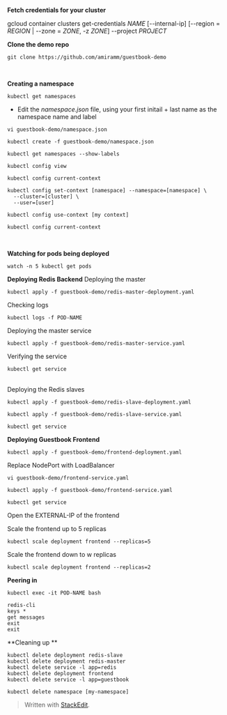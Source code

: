 **Fetch credentials for your cluster**

gcloud container clusters get-credentials *NAME* [--internal-ip] [--region = *REGION* | --zone = *ZONE*, -z *ZONE*]  --project *PROJECT*

**Clone the demo repo**

```shell
git clone https://github.com/amiramm/guestbook-demo
```
<br>

**Creating a namespace**

```shell
kubectl get namespaces
```

 - Edit the *namespace.json* file, using your first initail + last name as the namespace name and label

```shell
vi guestbook-demo/namespace.json
```

```shell
kubectl create -f guestbook-demo/namespace.json
```

```shell
kubectl get namespaces --show-labels
 ```
 
 ```shell
kubectl config view
```

```shell
kubectl config current-context
```

```shell
kubectl config set-context [namespace] --namespace=[namespace] \
  --cluster=[cluster] \
  --user=[user]
```

```shell
kubectl config use-context [my context]
```
```shell
kubectl config current-context
```
<br>

**Watching for pods being deployed**

```shell
watch -n 5 kubectl get pods
```
 
 **Deploying Redis Backend**
Deploying the master
```shell
kubectl apply -f guestbook-demo/redis-master-deployment.yaml
```
Checking logs
```shell
kubectl logs -f POD-NAME
```
Deploying the master service
```shell
kubectl apply -f guestbook-demo/redis-master-service.yaml
```
Verifying the service
```shell
kubectl get service
```

<br>Deploying the Redis slaves

```shell
kubectl apply -f guestbook-demo/redis-slave-deployment.yaml
```

```shell
kubectl apply -f guestbook-demo/redis-slave-service.yaml
```

```shell
kubectl get service
```

**Deploying Guestbook Frontend**

```shell
kubectl apply -f guestbook-demo/frontend-deployment.yaml
```

Replace NodePort with LoadBalancer
```shell
vi guestbook-demo/frontend-service.yaml
```

```shell
kubectl apply -f guestbook-demo/frontend-service.yaml
```

```shell
kubectl get service
```
Open the EXTERNAL-IP of the frontend

Scale the frontend up to 5 replicas

```shell
kubectl scale deployment frontend --replicas=5
```

Scale the frontend down to w replicas

```shell
kubectl scale deployment frontend --replicas=2
```

**Peering in**
```shell
kubectl exec -it POD-NAME bash
```
```shell
redis-cli
keys *
get messages
exit
exit
```

**Cleaning up **
```shell
kubectl delete deployment redis-slave
kubectl delete deployment redis-master
kubectl delete service -l app=redis
kubectl delete deployment frontend
kubectl delete service -l app=guestbook
```

```shell
kubectl delete namespace [my-namespace]
```


> Written with [StackEdit](https://stackedit.io/).
